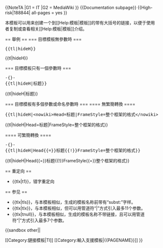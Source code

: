 {{NoteTA
|G1 = IT
|G2 = MediaWiki
}}
{{Documentation subpage}}
{{High-risk|188844| all-pages = yes }}
<!-- 在本行下編輯模板說明 -->
本模板可以用来创建一个到[[Help:模板|模板]]的带有大括号的链接，以便于使用者复制或查看相关[[Help:模板|模板]]介绍。

== 舉例 ==
=== 目標模板無參數時 ===
<pre>
{{tl|hideH}}
</pre>

{{tl|hideH}}

=== 目標模板只有一個參數時 ===
<pre>-{}-
{{tl|hideH|标题}}
</pre>

{{tl|hideH|标题}}

=== 目標模板有多個參數或命名參數時 ===
==== 無繁簡轉換 ====
<pre>
{{tl|hideH|&lt;nowiki>Head=标题|FrameStyle=整个框架的格式&lt;/nowiki>}}
</pre>

{{tl|hideH|<nowiki>Head=标题|FrameStyle=整个框架的格式</nowiki>}}

==== 可繁簡轉換 ====
<pre>-{}-
{{tl|hideH|Head{{=}}标题{{!}}FrameStyle=整个框架的格式}}
</pre>

{{tl|hideH|Head{{=}}标题{{!}}FrameStyle{{=}}整个框架的格式}}

== 重定向 ==
* {{tlx|t1}}，错字重定向

== 参见 ==
* {{tlx|tls}}，与本模板相似，生成的模板名称前带有“subst:”字样。
* {{tlx|tlx}}，与本模板相似，但可以用管道符“|”方式引入最多11个参数。
* {{tlx|tnull}}，与本模板相似，生成的模板名称不带链接，且可以用管道符“|”方式引入最多7个参数。

<includeonly>{{sandbox other||
<!-- 本行下加入模板的分類，跨維基連結加入Wikidata（參見[[Wikipedia:维基数据]]） -->
[[Category:鏈接模板|Tl]]
[[Category:輸入支援模板|{{PAGENAME}}]]
}}</includeonly>